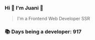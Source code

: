 ### Hi 👋 I&#39;m Juani 🦁

> I&#39;m a Frontend Web Developer SSR

### 📚 Days being a developer: 917
